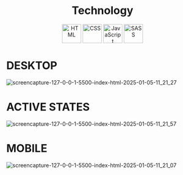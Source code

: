 

<h1 align="center">Technology</h1>
<div align="center">
  <img src="https://cdn.jsdelivr.net/gh/devicons/devicon/icons/html5/html5-original.svg" alt="HTML" width="50" height="50"/>
  <img src="https://cdn.jsdelivr.net/gh/devicons/devicon/icons/css3/css3-original.svg" alt="CSS" width="50" height="50"/>
  <img src="https://cdn.jsdelivr.net/gh/devicons/devicon/icons/javascript/javascript-original.svg" alt="JavaScript" width="50" height="50"/>
  <img src="https://cdn.jsdelivr.net/gh/devicons/devicon/icons/sass/sass-original.svg" alt="SASS" width="50" height="50"/>
</div>





# DESKTOP



![screencapture-127-0-0-1-5500-index-html-2025-01-05-11_21_27](https://github.com/user-attachments/assets/78b4ce09-a63b-4f52-998a-91df05161ec9)


# ACTIVE STATES


![screencapture-127-0-0-1-5500-index-html-2025-01-05-11_21_57](https://github.com/user-attachments/assets/463d8493-d5c8-47a2-9a48-8e111fbc05ed)


# MOBILE


![screencapture-127-0-0-1-5500-index-html-2025-01-05-11_21_07](https://github.com/user-attachments/assets/014d1a38-f348-4ddf-8ec3-c07ad743ecd3)






